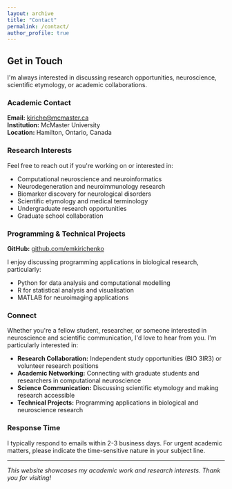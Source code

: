 ```yaml
---
layout: archive
title: "Contact"
permalink: /contact/
author_profile: true
---
```


## Get in Touch

I'm always interested in discussing research opportunities, neuroscience, scientific etymology, or academic collaborations.

### Academic Contact

**Email:** [kiriche@mcmaster.ca](mailto:kiriche@mcmaster.ca)  
**Institution:** McMaster University  
**Location:** Hamilton, Ontario, Canada

### Research Interests

Feel free to reach out if you're working on or interested in:
- Computational neuroscience and neuroinformatics
- Neurodegeneration and neuroimmunology research
- Biomarker discovery for neurological disorders  
- Scientific etymology and medical terminology
- Undergraduate research opportunities
- Graduate school collaboration

### Programming & Technical Projects

**GitHub:** [github.com/emkirichenko](https://github.com/emkirichenko)

I enjoy discussing programming applications in biological research, particularly:
- Python for data analysis and computational modelling
- R for statistical analysis and visualisation
- MATLAB for neuroimaging applications

### Connect

Whether you're a fellow student, researcher, or someone interested in neuroscience and scientific communication, I'd love to hear from you. I'm particularly interested in:

- **Research Collaboration:** Independent study opportunities (BIO 3IR3) or volunteer research positions
- **Academic Networking:** Connecting with graduate students and researchers in computational neuroscience
- **Science Communication:** Discussing scientific etymology and making research accessible
- **Technical Projects:** Programming applications in biological and neuroscience research

### Response Time

I typically respond to emails within 2-3 business days. For urgent academic matters, please indicate the time-sensitive nature in your subject line.

---

*This website showcases my academic work and research interests. Thank you for visiting!*
